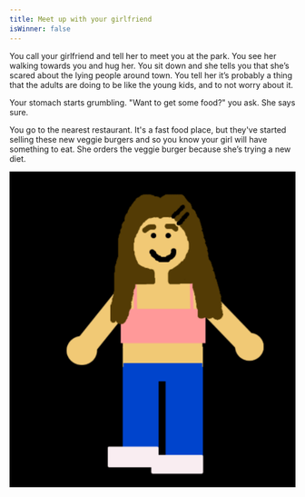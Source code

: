 ```yaml
---
title: Meet up with your girlfriend
isWinner: false
---
```

You call your girlfriend and tell her to meet you at the park. You see her walking towards you and hug her. You sit down and she tells you that she’s scared about the lying people around town. You tell her it’s probably a thing that the adults are doing to be like the young kids, and to not worry about it.

Your stomach starts grumbling. "Want to get some food?" you ask. She says sure. 

You go to the nearest restaurant. It's a fast food place, but they've started selling these new veggie burgers and so you know your girl will have something to eat. She orders the veggie burger because she’s trying a new diet.

![happygirl](happygirl.png) 